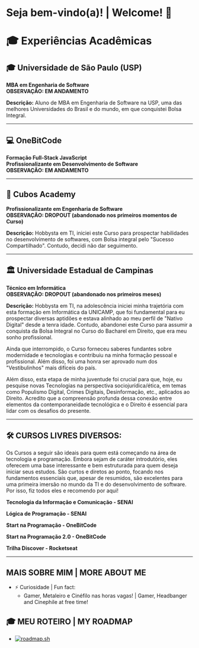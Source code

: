 # Seja bem-vindo(a)! | Welcome! 👋




# 🎓 Experiências Acadêmicas

## 🎓 Universidade de São Paulo (USP)
**MBA em Engenharia de Software**  
**OBSERVAÇÃO: EM ANDAMENTO**

**Descrição:**
Aluno de MBA em Engenharia de Software na USP, uma das melhores Universidades do Brasil e do mundo, em que conquistei Bolsa Integral.

----------------------------

## 💻 OneBitCode
**Formação Full-Stack JavaScript**  
**Profissionalizante em Desenvolvimento de Software**  
**OBSERVAÇÃO: EM ANDAMENTO**

----------------------------

## 🚀 Cubos Academy
**Profissionalizante em Engenharia de Software**  
**OBSERVAÇÃO: DROPOUT (abandonado nos primeiros momentos de Curso)**

**Descrição:**
Hobbysta em TI, iniciei este Curso para prospectar habilidades no desenvolvimento de softwares, com Bolsa integral pelo "Sucesso Compartilhado". Contudo, decidi não dar seguimento.

----------------------------

## 🏛️ Universidade Estadual de Campinas
**Técnico em Informática**  
**OBSERVAÇÃO: DROPOUT (abandonado nos primeiros meses)**

**Descrição:** 
Hobbysta em TI, na adolescência iniciei minha trajetória com esta formação em Informática da UNICAMP, que foi fundamental para eu prospectar diversas aptidões e estava alinhado ao meu perfil de "Nativo Digital" desde a tenra idade. Contudo, abandonei este Curso para assumir a conquista da Bolsa Integral no Curso do Bacharel em Direito, que era meu sonho profissional.

Ainda que interrompido, o Curso forneceu saberes fundantes sobre modernidade e tecnologias e contribuiu na minha formação pessoal e profissional. Além disso, foi uma honra ser aprovado num dos "Vestibulinhos" mais difíceis do país.

Além disso, esta etapa de minha juventude foi crucial para que, hoje, eu pesquise novas Tecnologias na perspectiva sociojurídica/ética, em temas como Populismo Digital, Crimes Digitais, Desinformação, etc., aplicados ao Direito. Acredito que a compreensão profunda dessa conexão entre elementos da contemporaneidade tecnológica e o Direito é essencial para lidar com os desafios do presente.

----------------------------

## 🛠️ CURSOS LIVRES DIVERSOS:

Os Cursos a seguir são ideais para quem está começando na área de tecnologia e programação. Embora sejam de caráter introdutório, eles oferecem uma base interessante e bem estruturada para quem deseja iniciar seus estudos. São curtos e diretos ao ponto, focando nos fundamentos essenciais que, apesar de resumidos, são excelentes para uma primeira imersão no mundo da TI e do desenvolvimento de software. Por isso, fiz todos eles e recomendo por aqui!

**Tecnologia da Informação e Comunicação - SENAI**

**Lógica de Programação - SENAI**

**Start na Programação - OneBitCode**

**Start na Programação 2.0 - OneBitCode**

**Trilha Discover - Rocketseat**

----------------------------

## MAIS SOBRE MIM | MORE ABOUT ME

- ⚡ Curiosidade | Fun fact:
  - Gamer, Metaleiro e Cinéfilo nas horas vagas! | Gamer, Headbanger and Cinephile at free time!
 
## 🎓 MEU ROTEIRO | MY ROADMAP
  - <a href="https://roadmap.sh"><img src="https://api.roadmap.sh/v1-badge/wide/64d850f7aa497d7fa52d6caf?variant=dark" alt="roadmap.sh"/></a>
